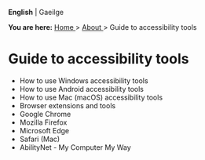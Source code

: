 **English** |  Gaeilge 

**You are here:** [ Home ](/en/) > [ About ](/en/about/) > Guide to
accessibility tools

#  Guide to accessibility tools

  * How to use Windows accessibility tools 
  * How to use Android accessibility tools 
  * How to use Mac (macOS) accessibility tools 
  * Browser extensions and tools 
  * Google Chrome 
  * Mozilla Firefox 
  * Microsoft Edge 
  * Safari (Mac) 
  * AbilityNet - My Computer My Way 
